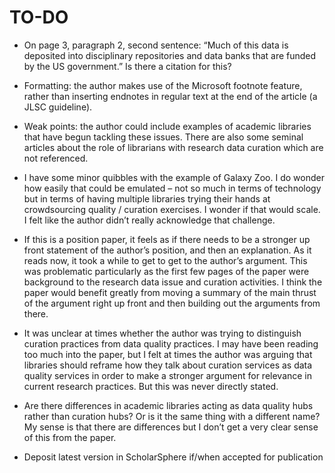 TO-DO
=====

* On page 3, paragraph 2, second sentence: “Much of this data is
  deposited into disciplinary repositories and data banks that are
  funded by the US government.” Is there a citation for this?

* Formatting: the author makes use of the Microsoft footnote feature,
  rather than inserting endnotes in regular text at the end of the
  article (a JLSC guideline).

* Weak points: the author could include examples of academic libraries
  that have begun tackling these issues. There are also some seminal
  articles about the role of librarians with research data curation
  which are not referenced.

* I have some minor quibbles with the example of Galaxy Zoo. I do
  wonder how easily that could be emulated – not so much in terms of
  technology but in terms of having multiple libraries trying their
  hands at crowdsourcing quality / curation exercises. I wonder if
  that would scale. I felt like the author didn’t really acknowledge
  that challenge.

* If this is a position paper, it feels as if there needs to be a
  stronger up front statement of the author’s position, and then an
  explanation.  As it reads now, it took a while to get to get to the
  author’s argument. This was problematic particularly as the first
  few pages of the paper were background to the research data issue
  and curation activities. I think the paper would benefit greatly
  from moving a summary of the main thrust of the argument right up
  front and then building out the arguments from there.

* It was unclear at times whether the author was trying to distinguish
  curation practices from data quality practices. I may have been
  reading too much into the paper, but I felt at times the author was
  arguing that libraries should reframe how they talk about curation
  services as data quality services in order to make a stronger
  argument for relevance in current research practices. But this was
  never directly stated.

* Are there differences in academic libraries acting as data quality
  hubs rather than curation hubs? Or is it the same thing with a
  different name? My sense is that there are differences but I don’t
  get a very clear sense of this from the paper.

* Deposit latest version in ScholarSphere if/when accepted for
  publication
